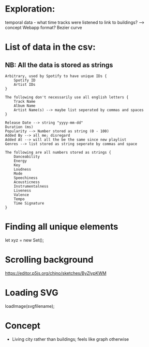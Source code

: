 # Exploration: 
temporal data - what time tracks were listened to
link to buildings? --> concept
Webapp format?
Bezier curve

# List of data in the csv:
## NB: All the data is stored as strings

    Arbitrary, used by Spotify to have unique IDs {
        Spotify ID
        Artist IDs
    }

    The following don't necessarily use all english letters {
        Track Name
        Album Name
        Artist Name(s) --> maybe list seperated by commas and spaces
    }

    Release Date --> string "yyyy-mm-dd"
    Duration (ms)
    Popularity --> Number stored as string (0 - 100)
    Added By --> all me; disregard
    Added At --> will all the be the same since new playlist
    Genres --> list stored as string seperate by commas and space

    The following are all numbers stored as strings {
        Danceability
        Energy
        Key
        Loudness
        Mode
        Speechiness
        Acousticness
        Instrumentalness
        Liveness
        Valence
        Tempo
        Time Signature
    }

# Finding all unique elements
let xyz = new Set();

# Scrolling background
https://editor.p5js.org/chjno/sketches/ByZlypKWM

# Loading SVG
loadImage(svgfilename);

# Concept 
- Living city rather than buildings; feels like graph otherwise
